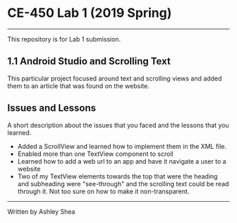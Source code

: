 # CE-450 Lab 1 (2019 Spring)
---
This repository is for Lab 1 submission.
 
## 1.1 Android Studio and Scrolling Text
 
This particular project focused around text and scrolling views and added them to an article that was found on the website. 
 
## Issues and Lessons
 
A short description about the issues that you faced and the lessons that you learned.
 
- Added a ScrollView and learned how to implement them in the XML file. 
- Enabled more than one TextView component to scroll
- Learned how to add a web url to an app and have it navigate a user to a website
- Two of my TextView elements towards the top that were the heading and subheading were "see-through" and the scrolling text could be read through it. Not too sure on how to make it non-transparent.
 
---
Written by Ashley Shea
